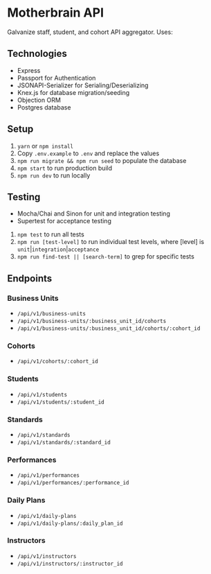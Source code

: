 # Motherbrain API

Galvanize staff, student, and cohort API aggregator. Uses:

## Technologies

* Express
* Passport for Authentication
* JSONAPI-Serializer for Serialing/Deserializing
* Knex.js for database migration/seeding
* Objection ORM
* Postgres database

## Setup

1. `yarn` or `npm install`
1. Copy `.env.example` to `.env` and replace the values
1. `npm run migrate && npm run seed` to populate the database
1. `npm start` to run production build
1. `npm run dev` to run locally

## Testing

* Mocha/Chai and Sinon for unit and integration testing
* Supertest for acceptance testing
1. `npm test` to run all tests
1. `npm run [test-level]` to run individual test levels, where [level] is `unit`|`integration`|`acceptance`
1. `npm run find-test || [search-term]` to grep for specific tests

## Endpoints

### Business Units

* `/api/v1/business-units`
* `/api/v1/business-units/:business_unit_id/cohorts`
* `/api/v1/business-units/:business_unit_id/cohorts/:cohort_id`

### Cohorts

* `/api/v1/cohorts/:cohort_id`

### Students

* `/api/v1/students`
* `/api/v1/students/:student_id`

### Standards

* `/api/v1/standards`
* `/api/v1/standards/:standard_id`

### Performances

* `/api/v1/performances`
* `/api/v1/performances/:performance_id`

### Daily Plans

* `/api/v1/daily-plans`
* `/api/v1/daily-plans/:daily_plan_id`

### Instructors

* `/api/v1/instructors`
* `/api/v1/instructors/:instructor_id`
